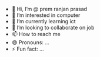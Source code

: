 - 👋 Hi, I’m @ prem ranjan prasad 
- 👀 I’m interested in computer
- 🌱 I’m currently learning ict 
- 💞️ I’m looking to collaborate on job
- 📫 How to reach me 
- 😄 Pronouns: ...
- ⚡ Fun fact: ...

<!---
prmlulu/prmlulu is a ✨ special ✨ repository because its `README.md` (this file) appears on your GitHub profile.
You can click the Preview link to take a look at your changes.
--->
